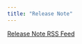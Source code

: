 ```yaml
---
title: "Release Note"
---
```


<script setup>

import { onMounted, onUnmounted } from 'vue';

onMounted(() => {
  var xhr= new XMLHttpRequest();
  xhr.open('GET', 'https://objectstorage.uk-london-1.oraclecloud.com/n/lrarf8ozesjn/b/bucket-20220130-2329/o/distribution%2Felectron-mac%2Fchangelog_en.html', true);
  xhr.onreadystatechange= function() {
      if (this.readyState==4 && this.status==200)                
          document.getElementById('release-note').innerHTML= this.responseText;
  };
  xhr.send();
})

const donwloadUrls = [{
  name: 'macOS (Intel)',
  url: 'https://paperlib.app/distribution/electron-mac/latest.dmg'
},
{
  name: 'macOS (silicon)',
  url: 'https://paperlib.app/distribution/electron-mac-arm/latest.dmg'
},
{
  name: 'Windows',
  url: 'https://paperlib.app/distribution/electron-win/latest.zip'
},
{
  name: 'Linux',
  url: ''
}
]

</script>

<style>

#release-note {
  font-size: 14px;
  font-weight: 400;
}

#release-note h1,h2 {
  font-size: 1.5rem;
}

#release-note  li{
  line-height: 1.2;
}

</style>

<div class='flex'>
<a href="https://paperlib.app/release-notes/rss"><p>Release Note RSS Feed</p></a>
<div id="release-note"></div>
</div> 
